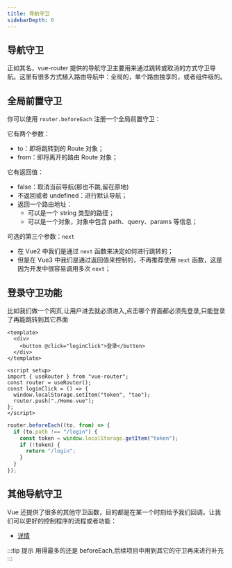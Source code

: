 ```yaml
---
title: 导航守卫
sidebarDepth: 0
---
```


## 导航守卫

正如其名，vue-router 提供的导航守卫主要用来通过跳转或取消的方式守卫导航。这里有很多方式植入路由导航中：全局的，单个路由独享的，或者组件级的。

## 全局前置守卫

你可以使用 `router.beforeEach` 注册一个全局前置守卫：

它有两个参数：

- to：即将跳转到的 Route 对象；
- from：即将离开的路由 Route 对象；

它有返回值：

- false：取消当前导航(那也不跳,留在原地)
- 不返回或者 undefined：进行默认导航；
- 返回一个路由地址：
  - 可以是一个 string 类型的路径；
  - 可以是一个对象，对象中包含 path、query、params 等信息；

可选的第三个参数：`next`

- 在 Vue2 中我们是通过 `next` 函数来决定如何进行跳转的；
- 但是在 Vue3 中我们是通过返回值来控制的，不再推荐使用 `next` 函数，这是因为开发中很容易调用多次 `next`；

## 登录守卫功能

比如我们做一个网页,让用户进去就必须进入,点击哪个界面都必须先登录,只能登录了再能跳转到其它界面

```vue
<template>
  <div>
    <button @click="loginClick">登录</button>
  </div>
</template>

<script setup>
import { useRouter } from "vue-router";
const router = useRouter();
const loginClick = () => {
  window.localStorage.setItem("token", "tao");
  router.push("./Home.vue");
};
</script>
```

```js
router.beforeEach((to, from) => {
  if (to.path !== "/login") {
    const token = window.localStorage.getItem("token");
    if (!token) {
      return "/login";
    }
  }
});
```

## 其他导航守卫

Vue 还提供了很多的其他守卫函数，目的都是在某一个时刻给予我们回调，让我们可以更好的控制程序的流程或者功能：

- [详情](https://next.router.vuejs.org/zh/guide/advanced/navigation-guards.html)

:::tip 提示
用得最多的还是 beforeEach,后续项目中用到其它的守卫再来进行补充
:::
